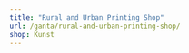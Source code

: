 ```yaml
---
title: "Rural and Urban Printing Shop"
url: /ganta/rural-and-urban-printing-shop/
shop: Kunst
---
```

